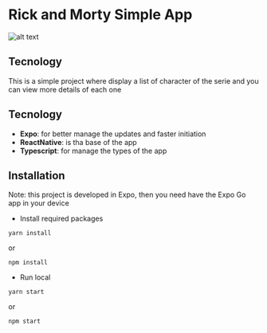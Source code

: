 # Rick and Morty Simple App

![alt text](https://cdn.hobbyconsolas.com/sites/navi.axelspringer.es/public/styles/1200/public/media/image/2022/12/rick-morty-6x09-2893084.jpg?itok=hYT5zGFF)

## Tecnology
This is a simple project where display a list of character of the serie and you can view more details of each one

## Tecnology
- **Expo**: for better manage the updates and faster initiation
- **ReactNative**: is tha base of the app
- **Typescript**: for manage the types of the app


## Installation
Note: this project is developed in Expo, then you need have the Expo Go app in your device
- Install required packages
```shell script
yarn install
```
or
```
npm install
```


- Run local
```shell script
yarn start
```
or
```
npm start
```


